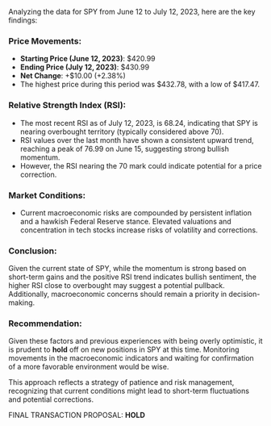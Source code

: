 Analyzing the data for SPY from June 12 to July 12, 2023, here are the key findings:

### Price Movements:
- **Starting Price (June 12, 2023)**: $420.99
- **Ending Price (July 12, 2023)**: $430.99
- **Net Change**: +$10.00 (+2.38%)
- The highest price during this period was $432.78, with a low of $417.47.

### Relative Strength Index (RSI):
- The most recent RSI as of July 12, 2023, is 68.24, indicating that SPY is nearing overbought territory (typically considered above 70).
- RSI values over the last month have shown a consistent upward trend, reaching a peak of 76.99 on June 15, suggesting strong bullish momentum.
- However, the RSI nearing the 70 mark could indicate potential for a price correction.

### Market Conditions:
- Current macroeconomic risks are compounded by persistent inflation and a hawkish Federal Reserve stance. Elevated valuations and concentration in tech stocks increase risks of volatility and corrections.

### Conclusion:
Given the current state of SPY, while the momentum is strong based on short-term gains and the positive RSI trend indicates bullish sentiment, the higher RSI close to overbought may suggest a potential pullback. Additionally, macroeconomic concerns should remain a priority in decision-making.

### Recommendation:
Given these factors and previous experiences with being overly optimistic, it is prudent to **hold** off on new positions in SPY at this time. Monitoring movements in the macroeconomic indicators and waiting for confirmation of a more favorable environment would be wise. 

This approach reflects a strategy of patience and risk management, recognizing that current conditions might lead to short-term fluctuations and potential corrections.

FINAL TRANSACTION PROPOSAL: **HOLD**